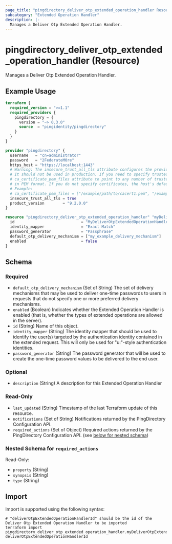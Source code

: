 ```yaml
---
page_title: "pingdirectory_deliver_otp_extended_operation_handler Resource - terraform-provider-pingdirectory"
subcategory: "Extended Operation Handler"
description: |-
  Manages a Deliver Otp Extended Operation Handler.
---
```


# pingdirectory_deliver_otp_extended_operation_handler (Resource)

Manages a Deliver Otp Extended Operation Handler.

## Example Usage

```terraform
terraform {
  required_version = ">=1.1"
  required_providers {
    pingdirectory = {
      version = "~> 0.3.0"
      source  = "pingidentity/pingdirectory"
    }
  }
}

provider "pingdirectory" {
  username   = "cn=administrator"
  password   = "2FederateM0re"
  https_host = "https://localhost:1443"
  # Warning: The insecure_trust_all_tls attribute configures the provider to trust any certificate presented by the PingDirectory server.
  # It should not be used in production. If you need to specify trusted CA certificates, use the
  # ca_certificate_pem_files attribute to point to any number of trusted CA certificate files
  # in PEM format. If you do not specify certificates, the host's default root CA set will be used.
  # Example:
  # ca_certificate_pem_files = ["/example/path/to/cacert1.pem", "/example/path/to/cacert2.pem"]
  insecure_trust_all_tls = true
  product_version        = "9.2.0.0"
}

resource "pingdirectory_deliver_otp_extended_operation_handler" "myDeliverOtpExtendedOperationHandler" {
  id                             = "MyDeliverOtpExtendedOperationHandler"
  identity_mapper                = "Exact Match"
  password_generator             = "Passphrase"
  default_otp_delivery_mechanism = ["my_example_delivery_mechanism"]
  enabled                        = false
}
```

<!-- schema generated by tfplugindocs -->
## Schema

### Required

- `default_otp_delivery_mechanism` (Set of String) The set of delivery mechanisms that may be used to deliver one-time passwords to users in requests that do not specify one or more preferred delivery mechanisms.
- `enabled` (Boolean) Indicates whether the Extended Operation Handler is enabled (that is, whether the types of extended operations are allowed in the server).
- `id` (String) Name of this object.
- `identity_mapper` (String) The identity mapper that should be used to identify the user(s) targeted by the authentication identity contained in the extended request. This will only be used for "u:"-style authentication identities.
- `password_generator` (String) The password generator that will be used to create the one-time password values to be delivered to the end user.

### Optional

- `description` (String) A description for this Extended Operation Handler

### Read-Only

- `last_updated` (String) Timestamp of the last Terraform update of this resource.
- `notifications` (Set of String) Notifications returned by the PingDirectory Configuration API.
- `required_actions` (Set of Object) Required actions returned by the PingDirectory Configuration API. (see [below for nested schema](#nestedatt--required_actions))

<a id="nestedatt--required_actions"></a>
### Nested Schema for `required_actions`

Read-Only:

- `property` (String)
- `synopsis` (String)
- `type` (String)

## Import

Import is supported using the following syntax:

```shell
# "deliverOtpExtendedOperationHandlerId" should be the id of the Deliver Otp Extended Operation Handler to be imported
terraform import pingdirectory_deliver_otp_extended_operation_handler.myDeliverOtpExtendedOperationHandler deliverOtpExtendedOperationHandlerId
```

